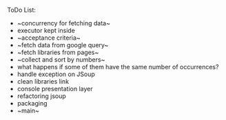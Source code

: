ToDo List:

- ~concurrency for fetching data~
- executor kept inside
- ~acceptance criteria~
- ~fetch data from google query~
- ~fetch libraries from pages~
- ~collect and sort by numbers~
- what happens if some of them have the same number of occurrences?
- handle exception on JSoup
- clean libraries link
- console presentation layer
- refactoring jsoup
- packaging
- ~main~
